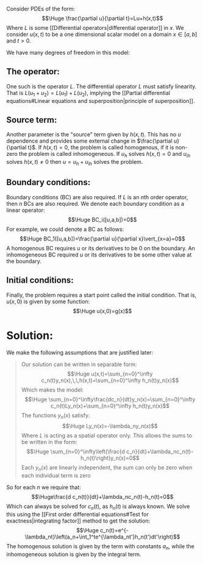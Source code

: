 
Consider PDEs of the form:$$\Huge \frac{\partial u}{\partial t}=Lu+h(x,t)$$Where $L$ is some [[Differential operators|differential operator]] in $x$. We consider $u(x,t)$ to be a one dimensional scalar model on a domain $x\in[a,b]$ and $t>0$.

We have many degrees of freedom in this model:

## The operator:
One such is the operator $L$. The differential operator $L$ must satisfy linearity. That is $L(u_1+u_2)=L(u_1)+L(u_2)$, implying the [[Partial differential equations#Linear equations and superposition|principle of superposition]].

## Source term:
Another parameter is the "source" term given by $h(x,t)$. This has no $u$ dependence and provides some external change in $\frac{\partial u}{\partial t}$. If $h(x,t)=0$, the problem is called homogenous, if it is non-zero the problem is called inhomogeneous. If $u_h$ solves $h(x,t)=0$ and $u_{ih}$ solves $h(x,t)\neq0$ then $u=u_h+u_{ih}$ solves the problem.

## Boundary conditions:
Boundary conditions (BC) are also required. If $L$ is an $n$th order operator, then $n$ BCs are also required. We denote each boundary condition as a linear operator:$$\Huge BC_i([u,a,b])=0$$For example, we could denote a BC as follows:$$\Huge BC_1([u,a,b])=\frac{\partial u}{\partial x}\vert_{x=a}=0$$A homogenous BC requires $u$ or its derivatives to be $0$ on the boundary. An inhomogeneous BC required $u$ or its derivatives to be some other value at the boundary.

## Initial conditions:
Finally, the problem requires a start point called the initial condition. That is, $u(x,0)$ is given by some function:$$\Huge u(x,0)=g(x)$$
# Solution:

We make the following assumptions that are justified later:
> Our solution can be written in separable form:$$\Huge u(x,t)=\sum_{n=0}^\infty c_n(t)y_n(x),\,\,h(x,t)=\sum_{n=0}^\infty h_n(t)y_n(x)$$Which makes the model:$$\Huge \sum_{n=0}^\infty\frac{dc_n}{dt}y_n(x)=\sum_{n=0}^\infty c_n(t)Ly_n(x)+\sum_{n=0}^\infty h_n(t)y_n(x)$$
> The functions $y_n(x)$ satisfy:$$\Huge Ly_n(x)=-\lambda_ny_n(x)$$Where $L$ is acting as a spatial operator only. This allows the sums to be written in the form:$$\Huge \sum_{n=0}^\infty\left(\frac{d c_n}{dt}+\lambda_nc_n(t)-h_n(t)\right)y_n(x)=0$$
> Each $y_n(x)$ are linearly independent, the sum can only be zero when each individual term is zero

So for each $n$ we require that:$$\Huge\frac{d c_n(t)}{dt}+\lambda_nc_n(t)-h_n(t)=0$$Which can always be solved for $c_n(t)$, as $h_n(t)$ is always known. We solve this using the [[First order differential equations#Test for exactness|integrating factor]] method to get the solution:$$\Huge c_n(t)=e^{-\lambda_nt}\left(a_n+\int_1^te^{\lambda_nt'}h_n(t')dt'\right)$$The homogenous solution is given by the term with constants $a_n$, while the inhomogeneous solution is given by the integral term.